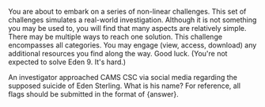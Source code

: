 You are about to embark on a series of non-linear challenges. This set of challenges simulates a real-world investigation. Although it is not something you may be used to, you will find that many aspects are relatively simple. There may be multiple ways to reach one solution. This challenge encompasses all categories. You may engage (view, access, download) any additional resources you find along the way. Good luck. (You're not expected to solve Eden 9. It's hard.)

An investigator approached CAMS CSC via social media regarding the supposed suicide of Eden Sterling. What is his name? For reference, all flags should be submitted in the format of {answer}.
